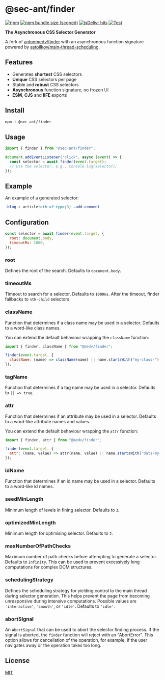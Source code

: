 # @sec-ant/finder

[![npm](https://img.shields.io/npm/v/@sec-ant/finder)](https://www.npmjs.com/package/@sec-ant/finder/v/latest) [![npm bundle size (scoped)](https://img.shields.io/bundlephobia/minzip/@sec-ant/finder)](https://www.npmjs.com/package/@sec-ant/finder/v/latest) [![jsDelivr hits](https://img.shields.io/jsdelivr/npm/hm/@sec-ant/finder?color=%23ff5627)](https://cdn.jsdelivr.net/npm/@sec-ant/finder@latest/) [![Test](https://github.com/Sec-ant/finder/actions/workflows/test.yml/badge.svg)](https://github.com/Sec-ant/finder/actions/workflows/test.yml)

**The Asynchronous CSS Selector Generator**

A fork of [antonmedv/finder](https://github.com/antonmedv/finder) with an asynchronous function signature powered by [astoilkov/main-thread-scheduling](https://github.com/astoilkov/main-thread-scheduling).

## Features

- Generates **shortest** CSS selectors
- **Unique** CSS selectors per page
- Stable and **robust** CSS selectors
- **Asynchronous** function signature, no frozen UI
- **ESM**, **CJS** and **IIFE** exports

## Install

```bash
npm i @sec-ant/finder
```

## Usage

```ts
import { finder } from "@sec-ant/finder";

document.addEventListener("click", async (event) => {
  const selector = await finder(event.target);
  // Use the selector, e.g., console.log(selector);
});
```

## Example

An example of a generated selector:

```css
.blog > article:nth-of-type(3) .add-comment
```

## Configuration

```js
const selector = await finder(event.target, {
  root: document.body,
  timeoutMs: 1000,
});
```

### root

Defines the root of the search. Defaults to `document.body`.

### timeoutMs

Timeout to search for a selector. Defaults to `1000ms`. After the timeout, finder fallbacks to `nth-child` selectors.

### className

Function that determines if a class name may be used in a selector. Defaults to a word-like class names.

You can extend the default behaviour wrapping the `className` function:

```js
import { finder, className } from "@medv/finder";

finder(event.target, {
  className: (name) => className(name) || name.startsWith("my-class-"),
});
```

### tagName

Function that determines if a tag name may be used in a selector. Defaults to `() => true`.

### attr

Function that determines if an attribute may be used in a selector. Defaults to a word-like attribute names and values.

You can extend the default behaviour wrapping the `attr` function:

```js
import { finder, attr } from "@medv/finder";

finder(event.target, {
  attr: (name, value) => attr(name, value) || name.startsWith("data-my-attr-"),
});
```

### idName

Function that determines if an id name may be used in a selector. Defaults to a word-like id names.

### seedMinLength

Minimum length of levels in fining selector. Defaults to `3`.

### optimizedMinLength

Minimum length for optimising selector. Defaults to `2`.

### maxNumberOfPathChecks

Maximum number of path checks before attempting to generate a selector. Defaults to `Infinity`. This can be used to prevent excessively long computations for complex DOM structures.

### schedulingStrategy

Defines the scheduling strategy for yielding control to the main thread during selector generation. This helps prevent the page from becoming unresponsive during intensive computations. Possible values are `'interactive'`, `'smooth'`, or `'idle'`. Defaults to `'idle'`.

### abortSignal

An `AbortSignal` that can be used to abort the selector finding process. If the signal is aborted, the `finder` function will reject with an "AbortError". This option allows for cancellation of the operation, for example, if the user navigates away or the operation takes too long.

## License

[MIT](LICENSE)
